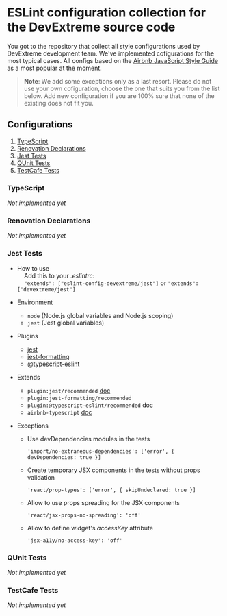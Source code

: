 # ESLint configuration collection for the DevExtreme source code

You got to the repository that collect all style configurations used by DevExtreme development team. We've implemented cofigurations for the most typical cases. All configs based on the [Airbnb JavaScript Style Guide](https://github.com/airbnb/javascript) as a most popular at the moment. 

> **Note**: We add some exceptions only as a last resort. Please do not use your own cofiguration, choose the one that suits you from the list below. Add new configuration if you are 100% sure that none of the existing does not fit you.

## Configurations

  1. [TypeScript](#typescript)
  1. [Renovation Declarations](#renovation-declarations)
  1. [Jest Tests](#jest-tests)
  1. [QUnit Tests](#qunit-tests)
  1. [TestCafe Tests](#testcafe-tests)


### TypeScript
*Not implemented yet*

### Renovation Declarations
*Not implemented yet*

### Jest Tests
- How to use\
    &nbsp; &nbsp; Add this to your *.eslintrc*:\
    &nbsp; &nbsp; `"extends": ["eslint-config-devextreme/jest"]` or `"extends": ["devextreme/jest"]`

- Environment
  - `node` (Node.js global variables and Node.js scoping)
  - `jest` (Jest global variables)
  
- Plugins
  - [jest](https://github.com/jest-community/eslint-plugin-jest)
  - [jest-formatting](https://github.com/dangreenisrael/eslint-plugin-jest-formatting)
  - [@typescript-eslint](https://github.com/typescript-eslint/typescript-eslint)
  
- Extends
  - `plugin:jest/recommended` [doc](https://github.com/jest-community/eslint-plugin-jest#recommended)
  - `plugin:jest-formatting/recommended`
  - `plugin:@typescript-eslint/recommended` [doc](https://github.com/typescript-eslint/typescript-eslint/tree/master/packages/eslint-plugin#recommended-configs)
  - `airbnb-typescript` [doc](https://github.com/iamturns/eslint-config-airbnb-typescript)
  
- Exceptions
  - Use devDependencies modules in the tests
    ```javasxript 
    'import/no-extraneous-dependencies': ['error', { devDependencies: true }]
    ```
  - Create temporary JSX components in the tests without props validation 
    ```javasxript 
    'react/prop-types': ['error', { skipUndeclared: true }]
    ```
  - Allow to use props spreading for the JSX components
    ```javasxript
    'react/jsx-props-no-spreading': 'off'
    ```
  - Allow to define widget's *accessKey* attribute
    ```javasxript
    'jsx-a11y/no-access-key': 'off'
    ```

### QUnit Tests
*Not implemented yet*

### TestCafe Tests
*Not implemented yet*


